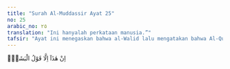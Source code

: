 ```yaml
---
title: "Surah Al-Muddassir Ayat 25"
no: 25
arabic_no: ٢٥
translation: "Ini hanyalah perkataan manusia.”"
tafsir: "Ayat ini menegaskan bahwa al-Walid lalu mengatakan bahwa Al-Qur'an ini tidak lain hanyalah sihir yang dipelajari (dari orang-orang dahulu). Menurut dugaannya, Al-Qur'an adalah suatu ucapan yang disalin Muhammad dari orang lain yang lebih dahulu daripadanya, diterima dari orang yang bercerita kepadanya. \n\nAl-Walid juga mengatakan bahwa Al-Qur'an ini tidak lain hanyalah perkataan manusia. Maksudnya selain menuduh Al-Qur'an sebagai sihir yang bisa dipelajari, juga perkataan manusia biasa dan Muhammad mencurinya dari ucapan-ucapan orang lain. Secara ringkas, ia mengatakan bahwa Al-Qur'an bukan kalamullah seperti yang didakwahkan oleh Muhammad.\n\nAndaikata tuduhan al-Walid itu benar, bahwa Al-Qur'an itu perkataan manusia biasa, tentu orang lain selain Muhammad saw sanggup pula menyusun seperti itu atau membuat tantangan yang lebih bagus lagi. Padahal di kalangan bangsa Arab banyak sekali terdapat tokoh-tokoh sastrawan yang lidahnya fasih bersyair dan berpidato. Di antara mereka, juga ada yang mendalam penguasaannya tentang berbagai macam ilmu pengetahuan. Namun demikian, tidak ada seorang pun yang sanggup menandingi ucapan yang keluar dari mulut Muhammad itu."
---
```

اِنْ هٰذَآ اِلَّا قَوْلُ الْبَشَرِۗ 